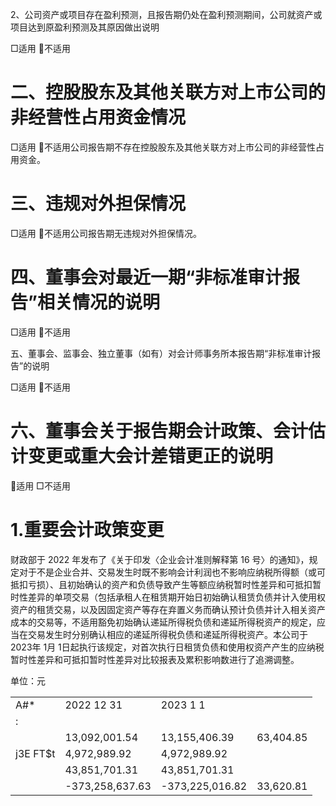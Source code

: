 2、公司资产或项目存在盈利预测，且报告期仍处在盈利预测期间，公司就资产或项目达到原盈利预测及其原因做出说明

□适用 不适用

# 二、控股股东及其他关联方对上市公司的非经营性占用资金情况

□适用 不适用公司报告期不存在控股股东及其他关联方对上市公司的非经营性占用资金。

# 三、违规对外担保情况

□适用 不适用公司报告期无违规对外担保情况。

# 四、董事会对最近一期“非标准审计报告”相关情况的说明

□适用 不适用

五、董事会、监事会、独立董事（如有）对会计师事务所本报告期“非标准审计报告”的说明

□适用 不适用

# 六、董事会关于报告期会计政策、会计估计变更或重大会计差错更正的说明

适用 □不适用

# 1.重要会计政策变更

财政部于 2022 年发布了《关于印发〈企业会计准则解释第 16 号〉的通知》，规定对于不是企业合并、交易发生时既不影响会计利润也不影响应纳税所得额（或可抵扣亏损）、且初始确认的资产和负债导致产生等额应纳税暂时性差异和可抵扣暂时性差异的单项交易（包括承租人在租赁期开始日初始确认租赁负债并计入使用权资产的租赁交易，以及因固定资产等存在弃置义务而确认预计负债并计入相关资产成本的交易等，不适用豁免初始确认递延所得税负债和递延所得税资产的规定，应当在交易发生时分别确认相应的递延所得税负债和递延所得税资产。本公司于 2023年 1月 1日起执行该规定，对首次执行日租赁负债和使用权资产产生的应纳税暂时性差异和可抵扣暂时性差异对比较报表及累积影响数进行了追溯调整。

单位：元

<table><tr><td>A#*</td><td>2022 12  31 </td><td>2023 1 1</td><td></td></tr><tr><td>:</td><td></td><td></td><td></td></tr><tr><td></td><td>13,092,001.54</td><td>13,155,406.39</td><td>63,404.85</td></tr><tr><td>j3E FT$t  </td><td>4,972,989.92</td><td>4,972,989.92</td><td></td></tr><tr><td></td><td>43,851,701.31</td><td>43,851,701.31</td><td></td></tr><tr><td></td><td>-373,258,637.63</td><td>-373,225,016.82</td><td>33,620.81</td></tr></table>